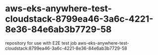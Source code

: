 # aws-eks-anywhere-test-cloudstack-8799ea46-3a6c-4221-8e36-84e6ab3b7729-58
repository for use with E2E test job aws-eks-anywhere-test-cloudstack:8799ea46-3a6c-4221-8e36-84e6ab3b7729-58
